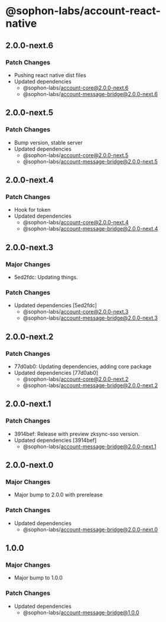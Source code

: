 # @sophon-labs/account-react-native

## 2.0.0-next.6

### Patch Changes

- Pushing react native dist files
- Updated dependencies
  - @sophon-labs/account-core@2.0.0-next.6
  - @sophon-labs/account-message-bridge@2.0.0-next.6

## 2.0.0-next.5

### Patch Changes

- Bump version, stable server
- Updated dependencies
  - @sophon-labs/account-core@2.0.0-next.5
  - @sophon-labs/account-message-bridge@2.0.0-next.5

## 2.0.0-next.4

### Patch Changes

- Hook for token
- Updated dependencies
  - @sophon-labs/account-core@2.0.0-next.4
  - @sophon-labs/account-message-bridge@2.0.0-next.4

## 2.0.0-next.3

### Major Changes

- 5ed2fdc: Updating things.

### Patch Changes

- Updated dependencies [5ed2fdc]
  - @sophon-labs/account-core@2.0.0-next.3
  - @sophon-labs/account-message-bridge@2.0.0-next.3

## 2.0.0-next.2

### Patch Changes

- 77d0ab0: Updating dependencies, adding core package
- Updated dependencies [77d0ab0]
  - @sophon-labs/account-core@2.0.0-next.2
  - @sophon-labs/account-message-bridge@2.0.0-next.2

## 2.0.0-next.1

### Patch Changes

- 3914bef: Release with preview zksync-sso version.
- Updated dependencies [3914bef]
  - @sophon-labs/account-message-bridge@2.0.0-next.1

## 2.0.0-next.0

### Major Changes

- Major bump to 2.0.0 with prerelease

### Patch Changes

- Updated dependencies
  - @sophon-labs/account-message-bridge@2.0.0-next.0

## 1.0.0

### Major Changes

- Major bump to 1.0.0

### Patch Changes

- Updated dependencies
  - @sophon-labs/account-message-bridge@1.0.0
